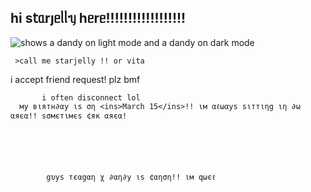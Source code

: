 ## һі s𝗍ᥲrȷᥱᥣᥣᥡ һᥱrᥱ!!!!!!!!!!!!!!!!!! 




<picture>
 <source media="(prefers-color-scheme: dark)" [srcset="(https://files.catbox.moe/57pfbk.gif)">
 <source media="(prefers-color-scheme: light)" srcset="https://files.catbox.moe/9nongc.gif">
 <img alt="shows a dandy on light mode and a dandy on dark mode" src="https://files.catbox.moe/01u8gt.png">
</picture>


     >call me starjelly !! or vita
   i accept friend request! plz bmf



           i often disconnect lol
      му вιятн∂αу ιѕ ση <ins>March 15</ins>!! ιм αℓωαуѕ ѕιттιηg ιη ∂ω αяєα!! ѕσмєтιмєѕ ¢як αяєα! 






            gυуѕ тєαgαη χ ∂αη∂у ιѕ ¢αηση!! ιм qωєℓ
